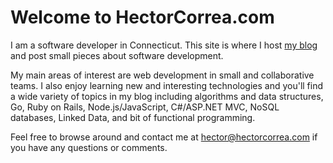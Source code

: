 # Welcome to HectorCorrea.com

I am a software developer in Connecticut. This site is where I host [my blog](/blog) and post small pieces about software development.

My main areas of interest are web development in small and collaborative teams. I also enjoy learning new and interesting technologies and you&#39;ll find a wide variety of topics in my blog including algorithms and data structures, Go, Ruby on Rails, Node.js/JavaScript, C#/ASP.NET MVC, NoSQL databases, Linked Data, and bit of functional programming.

Feel free to browse around and contact me at [hector@hectorcorrea.com](mailto:hector@hectorcorrea.com) if you have any questions or comments.